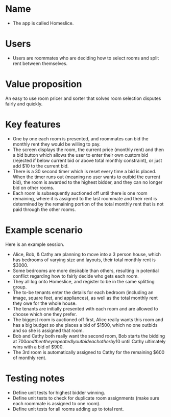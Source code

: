 # Name

- The app is called Homeslice.

# Users

- Users are roommates who are deciding how to select rooms and split rent between themselves.

# Value proposition

An easy to use room pricer and sorter that solves room selection disputes fairly and quickly.

# Key features

- One by one each room is presented, and roommates can bid the monthly rent they would be willing to pay.
- The screen displays the room, the current price (monthly rent) and then a bid button which allows the user to enter their own custom bid (rejected if below current bid or above total monthly constraint), or just add $10 to the current bid.
- There is a 30 second timer which is reset every time a bid is placed. When the timer runs out (meaning no user wants to outbid the current bid), the room is awarded to the highest bidder, and they can no longer bid on other rooms.
- Each room is subsequently auctioned off until there is one room remaining, where it is assigned to the last roommate and their rent is determined by the remaining portion of the total monthly rent that is not paid through the other rooms.

# Example scenario

Here is an example session.

- Alice, Bob, & Cathy are planning to move into a 3 person house, which has bedrooms of varying size and layouts, their total monthly rent is $3000.
- Some bedrooms are more desirable than others, resulting in potential conflict regarding how to fairly decide who gets each room.
- They all log onto Homeslice, and register to be in the same splitting group.
- The to-be tenants enter the details for each bedroom (including an image, square feet, and appliances), as well as the total monthly rent they owe for the whole house.
- The tenants are initially presented with each room and are allowed to choose which one they prefer.
- The biggest room is auctioned off first, Alice really wants this room and has a big budget so she places a bid of $1500, which no one outbids and so she is assigned that room.
- Bob and Cathy both really want the second room, Bob starts the bidding at $700 and then they repeatedly outbid each other by 10$ until Cathy ultimately wins with a bid of $900.
- The 3rd room is automatically assigned to Cathy for the remaining $600 of monthly rent.

# Testing notes
- Define unit tests for highest bidder winning.
- Define unit tests to check for duplicate room assignments (make sure each roommate is assigned to one room).
- Define unit tests for all rooms adding up to total rent.
